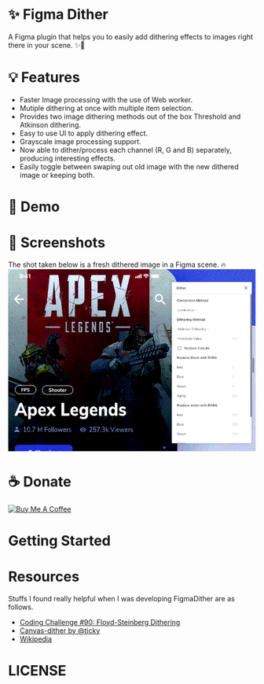 # ✨ Figma Dither
A Figma plugin that helps you to easily add dithering effects to images right there in your scene. ✨🦄

# 💡 Features
- Faster Image processing with the use of Web worker.
- Mutiple dithering at once with multiple item selection.
- Provides two image dithering methods out of the box Threshold and Atkinson dithering.
- Easy to use UI to apply dithering effect.
- Grayscale image processing support.
- Now able to dither/process each channel (R, G and B) separately, producing interesting effects.
- Easily toggle between swaping out old image with the new dithered image or keeping both.

# 🎥 Demo

# 📸 Screenshots
The shot taken below is a fresh dithered image in a Figma scene. 🔥
![Dithered Image 🔥](./dither-shot.png)


# ☕️ Donate
<a href="https://www.buymeacoffee.com/jwlE0N8" target="_blank"><img src="https://bmc-cdn.nyc3.digitaloceanspaces.com/BMC-button-images/custom_images/orange_img.png" alt="Buy Me A Coffee" style="height: auto !important;width: auto !important;" ></a>

# Getting Started

# Resources
Stuffs I found really helpful when I was developing FigmaDither are as follows.
- [Coding Challenge #90: Floyd-Steinberg Dithering](https://www.youtube.com/watch?v=0L2n8Tg2FwI)
- [Canvas-dither by @ticky](https://github.com/ticky/canvas-dither)
- [Wikipedia](https://en.wikipedia.org/wiki/Dither)

# LICENSE
